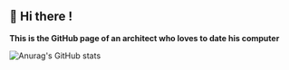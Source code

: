 ## 👋 Hi there ! 

__This is the GitHub page of an architect who loves to date his computer__

![Anurag's GitHub stats](https://github-readme-stats.vercel.app/api?username=LOWERTOP&show_icons=true&theme=transparent)

<!--
**LOWERTOP/LOWERTOP** is a ✨ _special_ ✨ repository because its `README.md` (this file) appears on your GitHub profile.

Here are some ideas to get you started:

- 🔭 I’m currently working on ...
- 🌱 I’m currently learning ...
- 👯 I’m looking to collaborate on ...
- 🤔 I’m looking for help with ...
- 💬 Ask me about ...
- 📫 How to reach me: ...
- 😄 Pronouns: ...
- ⚡ Fun fact: ...
-->
